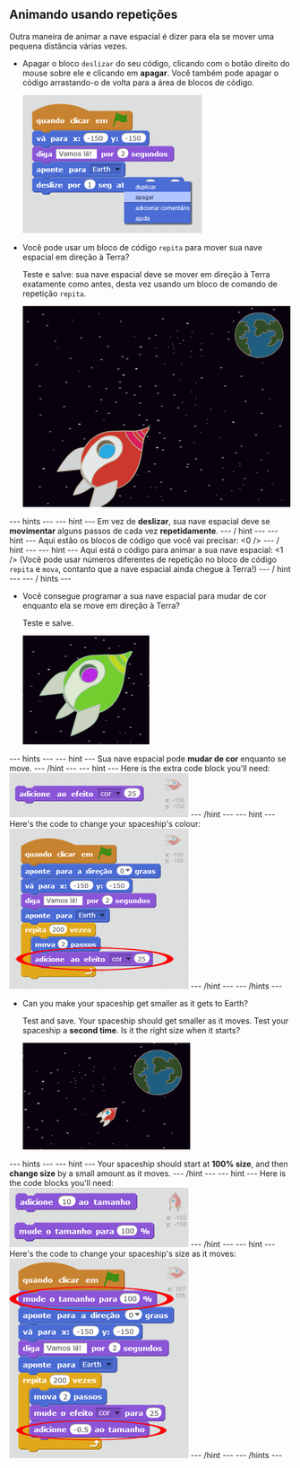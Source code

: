 ## Animando usando repetições

Outra maneira de animar a nave espacial é dizer para ela se mover uma pequena distância várias vezes.

+ Apagar o bloco `deslizar` do seu código, clicando com o botão direito do mouse sobre ele e clicando em **apagar**. Você também pode apagar o código arrastando-o de volta para a área de blocos de código.
    
    ![Deleting the glide block](images/space-delete-glide.png)

+ Você pode usar um bloco de código `repita` para mover sua nave espacial em direção à Terra?
    
    Teste e salve: sua nave espacial deve se mover em direção à Terra exatamente como antes, desta vez usando um bloco de comando de repetição `repita`.
    
    ![Testing a spaceship animation](images/space-animate-stage.png)

\--- hints \--- \--- hint \--- Em vez de **deslizar**, sua nave espacial deve se **movimentar** alguns passos de cada vez **repetidamente**. \--- / hint \--- \--- hint \--- Aqui estão os blocos de código que você vai precisar: <0 /> \--- / hint \--- \--- hint \--- Aqui está o código para animar a sua nave espacial: <1 /> (Você pode usar números diferentes de repetição no bloco de código `repita` e `mova`, contanto que a nave espacial ainda chegue à Terra!) \--- / hint \--- \--- / hints \---

+ Você consegue programar a sua nave espacial para mudar de cor enquanto ela se move em direção à Terra?
    
    Teste e salve.
    
    ![Testing a colour-changing spaceship](images/space-colour-test.png)

\--- hints \--- \--- hint \--- Sua nave espacial pode **mudar de cor** enquanto se move. \--- /hint \--- \--- hint \--- Here is the extra code block you'll need: ![Block for changing colour](images/space-colour-blocks.png) \--- /hint \--- \--- hint \--- Here's the code to change your spaceship's colour: ![Code for an animated spaceship](images/space-colour-code.png) \--- /hint \--- \--- /hints \---

+ Can you make your spaceship get smaller as it gets to Earth?
    
    Test and save. Your spaceship should get smaller as it moves. Test your spaceship a **second time**. Is it the right size when it starts?
    
    ![Testing a shrinking spaceship](images/space-size-test.png)

\--- hints \--- \--- hint \--- Your spaceship should start at **100% size**, and then **change size** by a small amount as it moves. \--- /hint \--- \--- hint \--- Here is the code blocks you'll need: ![Blocks for changing size](images/space-size-blocks.png) \--- /hint \--- \--- hint \--- Here's the code to change your spaceship's size as it moves: ![Code for changing size](images/space-size-code.png) \--- /hint \--- \--- /hints \---